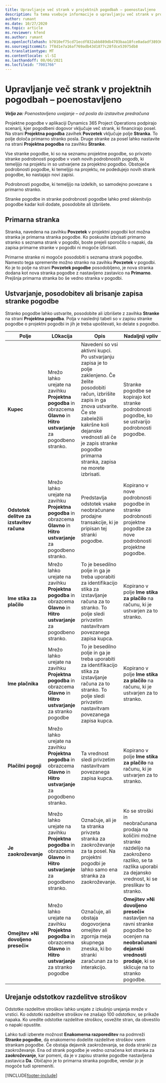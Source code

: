 ```yaml
---
title: Upravljanje več strank v projektnih pogodbah – poenostavljeno
description: Ta tema vsebuje informacije o upravljanju več strank v projektnih pogodbah.
author: rumant
ms.date: 10/27/2020
ms.topic: article
ms.reviewer: kfend
ms.author: rumant
ms.openlocfilehash: b7010ef75cd71ecdf832abb889db4703baa18fce0adadf3893621c42002fcab9
ms.sourcegitcommit: 7f8d1e7a16af769adb43d1877c28fdce53975db8
ms.translationtype: MT
ms.contentlocale: sl-SI
ms.lasthandoff: 08/06/2021
ms.locfileid: "7001766"
---
```

# <a name="manage-multiple-customers-on-project-contracts---lite"></a>Upravljanje več strank v projektnih pogodbah – poenostavljeno

_**Velja za:** Poenostavljeno uvajanje – od posla do izstavitve predračuna_

Projektne pogodbe v aplikaciji Dynamics 365 Project Operations podpirajo scenarij, kjer pogodbeni dogovor vključuje več strank, ki financirajo posel. Na strani **Projektna pogodba** zavihek **Povzetek** vključuje polje **Stranka**. To polje določa primarno stranko posla. Druge stranke za posel lahko nastavite na strani **Projektna pogodba** na zavihku **Stranke**.

Vse stranke pogodbe, ki so na seznamu projektne pogodbe, so privzeto stranke podrobnosti pogodbe v vseh novih podrobnostih pogodb, ki temeljijo na projektu in so ustvarjene za projektno pogodbo. Obstoječe podrobnosti pogodbe, ki temeljijo na projektu, ne podedujejo novih strank pogodbe, ko nastajajo novi zapisi.

Podrobnosti pogodbe, ki temeljijo na izdelkih, so samodejno povezane s primarno stranko.

Stranke pogodbe in stranke podrobnosti pogodbe lahko pred sklenitvijo pogodbe kadar koli dodate, posodobite ali izbrišete.

## <a name="primary-customer"></a>Primarna stranka

Stranka, navedena na zavihku **Povzetek** v projektni pogodbi kot možna stranka je primarna stranka pogodbe. Ko poskusite izbrisati primarno stranko s seznama strank v pogodbi, boste prejeli sporočilo o napaki, da zapisa primarne stranke v pogodbi ni mogoče izbrisati.

Primarne stranke ni mogoče posodobiti s seznama strank pogodbe. Namesto tega spremenite možno stranko na zavihku **Povzetek** v pogodbi. Ko je to polje na strani **Povzetek pogodbe** posodobljeno, je nova stranka dodana kot nova stranka pogodbe z nastavljeno zastavico na **Primarno**. Prejšnja primarna stranka bo še vedno stranka v pogodbi.

## <a name="create-update-or-delete-a-contract-customer-record"></a>Ustvarjanje, posodobitev ali brisanje zapisa stranke pogodbe

Stranko pogodbe lahko ustvarite, posodobite ali izbrišete z zavihka **Stranke** na strani **Projektna pogodba**. Polja v naslednji tabeli so v zapisu stranke pogodbe o projektni pogodbi in jih je treba upoštevati, ko delate s pogodbo.

| Polje | LOkacija | Opis | Nadaljnji vpliv |
| --- | --- | --- | --- |
| **Kupec** | Mrežo lahko urejate na zavihku **Projektna pogodba** in obrazcema **Glavno** in **Hitro ustvarjanje** za pogodbeno stranko. | Navedeni so vsi aktivni kupci. Po ustvarjanju zapisa je to polje zaklenjeno. Če želite posodobiti račun, izbrišite zapis in ga znova ustvarite. Če ste zabeležili kakršne koli dejanske vrednosti ali če je zapis stranke pogodbe primarna stranka, zapisa ne morete izbrisati. | Stranke pogodbe se kopirajo kot stranke podrobnosti pogodbe, ko se ustvarijo podrobnosti pogodbe. |
| **Odstotek delitve za izstavitev računa** | Mrežo lahko urejate na zavihku **Projektna pogodba** in obrazcema **Glavno** in **Hitro ustvarjanje** za pogodbeno stranko. | Predstavlja odstotek vsake neobračunane prodajne transakcije, ki je pripisan tej stranki pogodbe. | Kopirano v nove podrobnosti pogodbe in stranke podrobnosti projektne pogodbe za nove podrobnosti projektne pogodbe. |
| **Ime stika za plačilo** | Mrežo lahko urejate na zavihku **Projektna pogodba** in obrazcema **Glavno** in **Hitro ustvarjanje** za pogodbeno stranko. | To je besedilno polje in ga je treba uporabiti za identifikacijo stika za izstavljanje računa za to stranko. To polje sledi privzetim nastavitvam povezanega zapisa kupca. | Kopirano v polje **Ime stika za plačilo** na računu, ki je ustvarjen za to stranko. |
| **Ime plačnika** | Mrežo lahko urejate na zavihku **Projektna pogodba** in obrazcema **Glavno** in **Hitro ustvarjanje** za stranko pogodbe | To je besedilno polje in ga je treba uporabiti za identifikacijo stika za izstavljanje računa za to stranko. To polje sledi privzetim nastavitvam povezanega zapisa kupca. | Kopirano v polje **Ime stika za plačilo** na računu, ki je ustvarjen za to stranko. |
| **Plačilni pogoji** | Mrežo lahko urejate na zavihku **Projektna pogodba** in obrazcema **Glavno** in **Hitro ustvarjanje** za pogodbeno stranko. | Ta vrednost sledi privzetim nastavitvam povezanega zapisa kupca. | Kopirano v polje **Ime stika za plačilo** na računu, ki je ustvarjen za to stranko. |
| **Je zaokroževanje** | Mrežo lahko urejate na zavihku **Projektna pogodba** in obrazcema **Glavno** in **Hitro ustvarjanje** za pogodbeno stranko. | Označuje, ali je ta stranka privzeta stranka za zaokroževanje za ta posel. Na projektni pogodbi je lahko samo ena stranka za zaokroževanje. | Ko se stroški in neobračunana prodaja na količini možne stranke razdelijo na zaokroženo razliko, se ta razlika uporabi za dejansko vrednost, ki se preslikav to stranko. |
| **Omejitev »Ni dovoljeno preseči«** | Mrežo lahko urejate na zavihku **Projektna pogodba** in obrazcema **Glavno** in **Hitro ustvarjanje** za stranko pogodbe | Označuje, ali obstaja dogovorjena omejitev ali zgornja meja skupnega zneska, ki bo stranki zaračunan za to interakcijo. | **Omejitev »Ni dovoljeno preseči«** nastavljen na ravni stranke pogodbe bo ocenjen na **neobračunani dejanski vrednosti prodaje**, ki se sklicuje na to stranko pogodbe. |

## <a name="edit-billing-split-percentages"></a>Urejanje odstotkov razdelitve stroškov

Odstotke razdelitve stroškov lahko urejate z izkušnjo urejanja mreže v vrstici. Ko odstotki razdelitve stroškov ne znašajo 100 odstotkov, se prikaže napaka. Ko uredite odstotke razdelitve stroškov, osvežite stran, da obvestilo o napaki opustite.

Lahko tudi izberete možnost **Enakomerna razporeditev** na podmreži **Stranke pogodbe**, da enakomerno dodelite razdelitve stroškov vsem strankam pogodbe. Če obstaja dejavnik zaokroževanja, se doda stranki za zaokroževanje. Ena od strank pogodbe je vedno označena kot stranka za **zaokroževanje**, kar pomeni, da je v zapisu stranke pogodbe nastavljena zastavica **Da**. Običajno je to primarna stranka pogodbe, vendar jo je mogoče tudi spremeniti.


[!INCLUDE[footer-include](../../includes/footer-banner.md)]